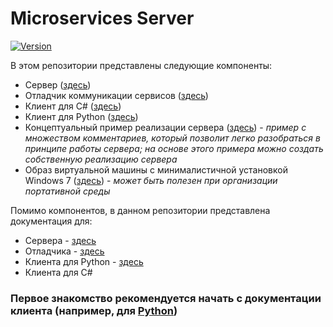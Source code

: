 # Microservices Server
[![Version](https://img.shields.io/badge/LICENSE-Apache%20Modifed%20License-green?style=flat&logoWidth=15&logo=.NET)](/LICENSE)

В этом репозитории представлены следующие компоненты:
* Сервер ([здесь](/Microservices-MicroServer))
* Отладчик коммуникации сервисов ([здесь](/MicroServer.Debugger))
* Клиент для C# ([здесь](/API-C%23))
* Клиент для Python ([здесь](/API-Python))
* Концептуальный пример реализации сервера ([здесь](/Microservices-PythonServer)) - *пример с множеством комментариев, который позволит легко разобраться в принципе работы сервера; на основе этого примера можно создать собственную реализацию сервера*
* Образ виртуальной машины с минималистичной установкой Windows 7 ([здесь](/Virtual%20Machine%20Package)) - *может быть полезен при организации портативной среды*

Помимо компонентов, в данном репозитории представлена документация для:
* Сервера - [здесь](https://github.com/michael2021-vlsu/Microservices-Server/blob/micromaster/Documentation%20Microservices-MicroServer.pdf)
* Отладчика - [здесь](https://github.com/michael2021-vlsu/Microservices-Server/blob/micromaster/Documentation%20MicroServer.Debugger.pdf)
* Клиента для Python - [здесь](https://github.com/michael2021-vlsu/Microservices-Server/blob/micromaster/Documentation%20API-Python.pdf)
* Клиента для C#

### Первое знакомство рекомендуется начать с документации клиента (например, для [Python](https://github.com/michael2021-vlsu/Microservices-Server/blob/micromaster/Documentation%20API-Python.pdf))